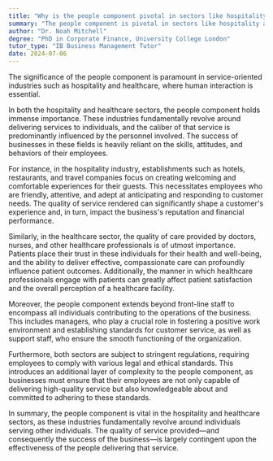 ```yaml
---
title: "Why is the people component pivotal in sectors like hospitality and healthcare?"
summary: "The people component is pivotal in sectors like hospitality and healthcare because they are service-oriented industries that rely heavily on human interaction."
author: "Dr. Noah Mitchell"
degree: "PhD in Corporate Finance, University College London"
tutor_type: "IB Business Management Tutor"
date: 2024-07-06
---
```


The significance of the people component is paramount in service-oriented industries such as hospitality and healthcare, where human interaction is essential.

In both the hospitality and healthcare sectors, the people component holds immense importance. These industries fundamentally revolve around delivering services to individuals, and the caliber of that service is predominantly influenced by the personnel involved. The success of businesses in these fields is heavily reliant on the skills, attitudes, and behaviors of their employees.

For instance, in the hospitality industry, establishments such as hotels, restaurants, and travel companies focus on creating welcoming and comfortable experiences for their guests. This necessitates employees who are friendly, attentive, and adept at anticipating and responding to customer needs. The quality of service rendered can significantly shape a customer's experience and, in turn, impact the business's reputation and financial performance.

Similarly, in the healthcare sector, the quality of care provided by doctors, nurses, and other healthcare professionals is of utmost importance. Patients place their trust in these individuals for their health and well-being, and the ability to deliver effective, compassionate care can profoundly influence patient outcomes. Additionally, the manner in which healthcare professionals engage with patients can greatly affect patient satisfaction and the overall perception of a healthcare facility.

Moreover, the people component extends beyond front-line staff to encompass all individuals contributing to the operations of the business. This includes managers, who play a crucial role in fostering a positive work environment and establishing standards for customer service, as well as support staff, who ensure the smooth functioning of the organization.

Furthermore, both sectors are subject to stringent regulations, requiring employees to comply with various legal and ethical standards. This introduces an additional layer of complexity to the people component, as businesses must ensure that their employees are not only capable of delivering high-quality service but also knowledgeable about and committed to adhering to these standards.

In summary, the people component is vital in the hospitality and healthcare sectors, as these industries fundamentally revolve around individuals serving other individuals. The quality of service provided—and consequently the success of the business—is largely contingent upon the effectiveness of the people delivering that service.
    